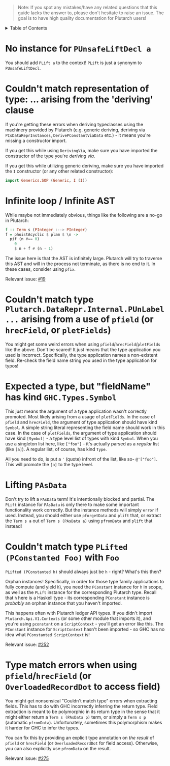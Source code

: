 > Note: If you spot any mistakes/have any related questions that this guide lacks the answer to, please don't hesitate to raise an issue. The goal is to have high quality documentation for Plutarch users!

<details>
<summary> Table of Contents </summary>

- [No instance for `PUnsafeLiftDecl a`](#no-instance-for-punsafeliftdecl-a)
- [Couldn't match representation of type: ... arising from the 'deriving' clause](#couldnt-match-representation-of-type--arising-from-the-deriving-clause)
- [Infinite loop / Infinite AST](#infinite-loop--infinite-ast)
- [Couldn't match type `Plutarch.DataRepr.Internal.PUnLabel ...` arising from a use of `pfield` (or `hrecField`, or `pletFields`)](#couldnt-match-type-plutarchdatareprinternalpunlabel--arising-from-a-use-of-pfield-or-hrecfield-or-pletfields)
- [Expected a type, but "fieldName" has kind `GHC.Types.Symbol`](#expected-a-type-but-fieldname-has-kind-ghctypessymbol)
- [Lifting `PAsData`](#lifting-pasdata)
- [Couldn't match type `PLifted (PConstanted Foo)` with `Foo`](#couldnt-match-type-plifted-pconstanted-foo-with-foo)
- [Type match errors when using `pfield`/`hrecField` (or `OverloadedRecordDot` to access field)](#type-match-errors-when-using-pfieldhrecfield-or-overloadedrecorddot-to-access-field)

</details>

# No instance for `PUnsafeLiftDecl a`

You should add `PLift a` to the context! `PLift` is just a synonym to `PUnsafeLiftDecl`.

# Couldn't match representation of type: ... arising from the 'deriving' clause

If you're getting these errors when deriving typeclasses using the machinery provided by Plutarch (e.g. generic deriving, deriving via `PIsDataReprInstances`, `DerivePConstantViaData` etc.) - it means you're missing a constructor import.

If you get this while using `DerivingVia`, make sure you have imported the constructor of the type you're _deriving via_.

If you get this while utilizing generic deriving, make sure you have imported the `I` constructor (or any other related constructor):

```hs
import Generics.SOP (Generic, I (I))
```

# Infinite loop / Infinite AST

While maybe not immediately obvious, things like the following are a no-go in Plutarch:

```haskell
f :: Term s (PInteger :--> PInteger)
f = phoistAcyclic $ plam $ \n ->
  pif (n #== 0)
    0
    $ n + f # (n - 1)
```

The issue here is that the AST is infinitely large. Plutarch will try to traverse this AST and will in the process not terminate, as there is no end to it. In these cases, consider using `pfix`.

Relevant issue: [#19](https://github.com/Plutonomicon/plutarch/issues/19)

# Couldn't match type `Plutarch.DataRepr.Internal.PUnLabel ...` arising from a use of `pfield` (or `hrecField`, or `pletFields`)

You might get some weird errors when using `pfield`/`hrecField`/`pletFields` like the above. Don't be scared! It just means that the type application you used is incorrect. Specifically, the type application names a non-existent field. Re-check the field name string you used in the type application for typos!

# Expected a type, but "fieldName" has kind `GHC.Types.Symbol`

This just means the argument of a type application wasn't correctly promoted. Most likely arising from a usage of `pletFields`. In the case of `pfield` and `hrecField`, the argument of type application should have kind `Symbol`. A simple string literal representing the field name should work in this case. In the case of `pletFields`, the argument of type application should have kind `[Symbol]` - a type level list of types with kind `Symbol`. When you use a singleton list here, like `["foo"]` - it's actually parsed as a _regular_ list (like `[a]`). A regular list, of course, has kind `Type`.

All you need to do, is put a `'` (quote) infront of the list, like so- `@'["foo"]`. This will promote the `[a]` to the type level.

# Lifting `PAsData`

Don't try to lift a `PAsData` term! It's intentionally blocked and partial. The `PLift` instance for `PAsData` is only there to make some important functionality work correctly. But the instance methods will simply `error` if used. Instead, you should either use `pforgetData` and `plift` that, or extract the `Term s a` out of `Term s (PAsData a)` using `pfromData` and `plift` that instead!

# Couldn't match type `PLifted (PConstanted Foo)` with `Foo`

`PLifted (PConstanted h)` should always just be `h` - right? What's this then?

Orphan instances! Specifically, in order for those type family applications to fully compute (and yield `h`), you need the `PConstant` instance for `h` in scope, as well as the `PLift` instance for the corresponding Plutarch type. Recall that `h` here is a Haskell type - its corresponding `PConstant` instance is _probably_ an orphan instance that you haven't imported.

This happens often with Plutarch ledger API types. If you didn't import `Plutarch.Api.V1.Contexts` (or some other module that imports it), and you're using `pconstant` on a `ScriptContext` - you'll get an error like this. The `PConstant` instance for `ScriptContext` hasn't been imported - so GHC has no idea what `PConstanted ScriptContext` is!

Relevant issue: [#252](https://github.com/Plutonomicon/plutarch/issues/252)

# Type match errors when using `pfield`/`hrecField` (or `OverloadedRecordDot` to access field)

You might get nonsensical "Couldn't match type" errors when extracting fields. This has to do with GHC incorrectly inferring the return type. Field extraction is meant to be polymorphic in its return type in the sense that it might either return a `Term s (PAsData p)` term, or simply a `Term s p` (automatic `pfromData`). Unfortunately, sometimes this polymorphism makes it harder for GHC to infer the types.

You can fix this by providing an explicit type annotation on _the result_ of `pfield` or `hrecField` (or `OverloadedRecordDot` for field access). Otherwise, you can also explicitly use `pfromData` on the result.

Relevant issue: [#275](https://github.com/Plutonomicon/plutarch/issues/275)
